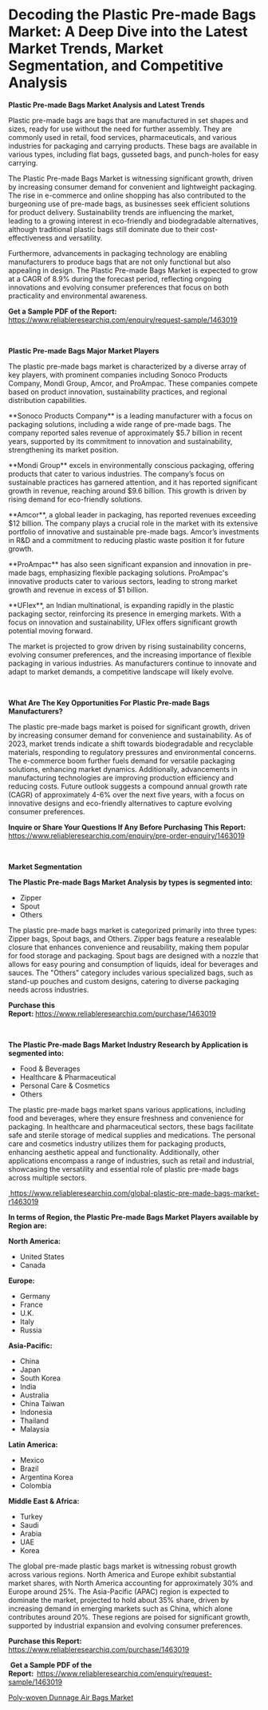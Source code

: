 <p><h1>Decoding the Plastic Pre-made Bags Market: A Deep Dive into the Latest Market Trends, Market Segmentation, and Competitive Analysis</h1></p><p><strong>Plastic Pre-made Bags Market Analysis and Latest Trends</strong></p>
<p><p>Plastic pre-made bags are bags that are manufactured in set shapes and sizes, ready for use without the need for further assembly. They are commonly used in retail, food services, pharmaceuticals, and various industries for packaging and carrying products. These bags are available in various types, including flat bags, gusseted bags, and punch-holes for easy carrying.</p><p>The Plastic Pre-made Bags Market is witnessing significant growth, driven by increasing consumer demand for convenient and lightweight packaging. The rise in e-commerce and online shopping has also contributed to the burgeoning use of pre-made bags, as businesses seek efficient solutions for product delivery. Sustainability trends are influencing the market, leading to a growing interest in eco-friendly and biodegradable alternatives, although traditional plastic bags still dominate due to their cost-effectiveness and versatility.</p><p>Furthermore, advancements in packaging technology are enabling manufacturers to produce bags that are not only functional but also appealing in design. The Plastic Pre-made Bags Market is expected to grow at a CAGR of 8.9% during the forecast period, reflecting ongoing innovations and evolving consumer preferences that focus on both practicality and environmental awareness.</p></p>
<p><strong>Get a Sample PDF of the Report:&nbsp;</strong> <a href="https://www.reliableresearchiq.com/enquiry/request-sample/1463019?utm_campaign=2285&utm_medium=2&utm_source=Github&utm_content=ia&utm_term=08032025&utm_id=plastic-pre-made-bags">https://www.reliableresearchiq.com/enquiry/request-sample/1463019</a></p>
<p>&nbsp;</p>
<p><strong>Plastic Pre-made Bags Major Market Players</strong></p>
<p><p>The plastic pre-made bags market is characterized by a diverse array of key players, with prominent companies including Sonoco Products Company, Mondi Group, Amcor, and ProAmpac. These companies compete based on product innovation, sustainability practices, and regional distribution capabilities.</p><p>**Sonoco Products Company** is a leading manufacturer with a focus on packaging solutions, including a wide range of pre-made bags. The company reported sales revenue of approximately $5.7 billion in recent years, supported by its commitment to innovation and sustainability, strengthening its market position.</p><p>**Mondi Group** excels in environmentally conscious packaging, offering products that cater to various industries. The company’s focus on sustainable practices has garnered attention, and it has reported significant growth in revenue, reaching around $9.6 billion. This growth is driven by rising demand for eco-friendly solutions.</p><p>**Amcor**, a global leader in packaging, has reported revenues exceeding $12 billion. The company plays a crucial role in the market with its extensive portfolio of innovative and sustainable pre-made bags. Amcor’s investments in R&D and a commitment to reducing plastic waste position it for future growth.</p><p>**ProAmpac** has also seen significant expansion and innovation in pre-made bags, emphasizing flexible packaging solutions. ProAmpac's innovative products cater to various sectors, leading to strong market growth and revenue in excess of $1 billion.</p><p>**UFlex**, an Indian multinational, is expanding rapidly in the plastic packaging sector, reinforcing its presence in emerging markets. With a focus on innovation and sustainability, UFlex offers significant growth potential moving forward.</p><p>The market is projected to grow driven by rising sustainability concerns, evolving consumer preferences, and the increasing importance of flexible packaging in various industries. As manufacturers continue to innovate and adapt to market demands, a competitive landscape will likely evolve.</p></p>
<p>&nbsp;</p>
<p><strong>What Are The Key Opportunities For Plastic Pre-made Bags Manufacturers?</strong></p>
<p><p>The plastic pre-made bags market is poised for significant growth, driven by increasing consumer demand for convenience and sustainability. As of 2023, market trends indicate a shift towards biodegradable and recyclable materials, responding to regulatory pressures and environmental concerns. The e-commerce boom further fuels demand for versatile packaging solutions, enhancing market dynamics. Additionally, advancements in manufacturing technologies are improving production efficiency and reducing costs. Future outlook suggests a compound annual growth rate (CAGR) of approximately 4-6% over the next five years, with a focus on innovative designs and eco-friendly alternatives to capture evolving consumer preferences.</p></p>
<p><strong>Inquire or Share Your Questions If Any Before Purchasing This Report:</strong> <a href="https://www.reliableresearchiq.com/enquiry/pre-order-enquiry/1463019?utm_campaign=2285&utm_medium=2&utm_source=Github&utm_content=ia&utm_term=08032025&utm_id=plastic-pre-made-bags">https://www.reliableresearchiq.com/enquiry/pre-order-enquiry/1463019</a></p>
<p>&nbsp;</p>
<p><strong>Market Segmentation</strong></p>
<p><strong>The Plastic Pre-made Bags Market Analysis by types is segmented into:</strong></p>
<p><ul><li>Zipper</li><li>Spout</li><li>Others</li></ul></p>
<p><p>The plastic pre-made bags market is categorized primarily into three types: Zipper bags, Spout bags, and Others. Zipper bags feature a resealable closure that enhances convenience and reusability, making them popular for food storage and packaging. Spout bags are designed with a nozzle that allows for easy pouring and consumption of liquids, ideal for beverages and sauces. The "Others" category includes various specialized bags, such as stand-up pouches and custom designs, catering to diverse packaging needs across industries.</p></p>
<p><strong>Purchase this Report:&nbsp;</strong><a href="https://www.reliableresearchiq.com/purchase/1463019?utm_campaign=2285&utm_medium=2&utm_source=Github&utm_content=ia&utm_term=08032025&utm_id=plastic-pre-made-bags">https://www.reliableresearchiq.com/purchase/1463019</a></p>
<p>&nbsp;</p>
<p><strong>The Plastic Pre-made Bags Market Industry Research by Application is segmented into:</strong></p>
<p><ul><li>Food & Beverages</li><li>Healthcare & Pharmaceutical</li><li>Personal Care & Cosmetics</li><li>Others</li></ul></p>
<p><p>The plastic pre-made bags market spans various applications, including food and beverages, where they ensure freshness and convenience for packaging. In healthcare and pharmaceutical sectors, these bags facilitate safe and sterile storage of medical supplies and medications. The personal care and cosmetics industry utilizes them for packaging products, enhancing aesthetic appeal and functionality. Additionally, other applications encompass a range of industries, such as retail and industrial, showcasing the versatility and essential role of plastic pre-made bags across multiple sectors.</p></p>
<p><a href="https://www.reliableresearchiq.com/global-plastic-pre-made-bags-market-r1463019?utm_campaign=2285&utm_medium=2&utm_source=Github&utm_content=ia&utm_term=08032025&utm_id=plastic-pre-made-bags">&nbsp;https://www.reliableresearchiq.com/global-plastic-pre-made-bags-market-r1463019</a></p>
<p><strong>In terms of Region, the Plastic Pre-made Bags Market Players available by Region are:</strong></p>
<p>
    <p> <strong> North America: </strong>
        <ul>
            <li>United States</li>
            <li>Canada</li>
        </ul>
        </p> 
    <p> <strong> Europe: </strong>
        <ul>
            <li>Germany</li>
            <li>France</li>
            <li>U.K.</li>
            <li>Italy</li>
            <li>Russia</li>
        </ul>
        </p> 
    <p> <strong> Asia-Pacific: </strong>
        <ul>
            <li>China</li>
            <li>Japan</li>
            <li>South Korea</li>
            <li>India</li>
            <li>Australia</li>
            <li>China Taiwan</li>
            <li>Indonesia</li>
            <li>Thailand</li>
            <li>Malaysia</li>
        </ul>
        </p> 
    <p> <strong> Latin America: </strong>
        <ul>
            <li>Mexico</li>
            <li>Brazil</li>
            <li>Argentina Korea</li>
            <li>Colombia</li>
        </ul>
        </p> 
    <p> <strong> Middle East & Africa: </strong>
        <ul>
            <li>Turkey</li>
            <li>Saudi</li>
            <li>Arabia</li>
            <li>UAE</li>
            <li>Korea</li>
        </ul>
    </p>
    </p>
<p><p>The global pre-made plastic bags market is witnessing robust growth across various regions. North America and Europe exhibit substantial market shares, with North America accounting for approximately 30% and Europe around 25%. The Asia-Pacific (APAC) region is expected to dominate the market, projected to hold about 35% share, driven by increasing demand in emerging markets such as China, which alone contributes around 20%. These regions are poised for significant growth, supported by industrial expansion and evolving consumer preferences.</p></p>
<p><strong>Purchase this Report: </strong><a href="https://www.reliableresearchiq.com/purchase/1463019?utm_campaign=2285&utm_medium=2&utm_source=Github&utm_content=ia&utm_term=08032025&utm_id=plastic-pre-made-bags">https://www.reliableresearchiq.com/purchase/1463019</a></p>
<p>&nbsp;<strong>Get a Sample PDF of the Report:&nbsp;&nbsp;</strong><a href="https://www.reliableresearchiq.com/enquiry/request-sample/1463019?utm_campaign=2285&utm_medium=2&utm_source=Github&utm_content=ia&utm_term=08032025&utm_id=plastic-pre-made-bags">https://www.reliableresearchiq.com/enquiry/request-sample/1463019</a></p>
<p><strong></strong></p>
<p><p><a href="https://github.com/JubayerMia832/Market-Research-Report-List-1/blob/main/poly-woven-dunnage-air-bags-market.md?utm_campaign=2285&utm_medium=2&utm_source=Github&utm_content=ia&utm_term=08032025&utm_id=plastic-pre-made-bags">Poly-woven Dunnage Air Bags Market</a></p></p>